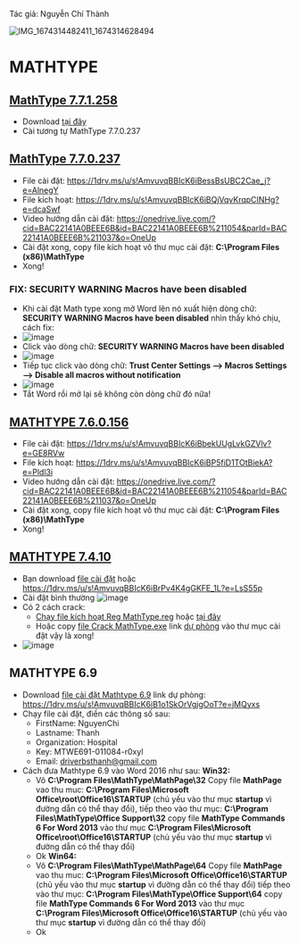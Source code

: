Tác giả: Nguyễn Chí Thành

![IMG_1674314482411_1674314628494](https://user-images.githubusercontent.com/82578024/231749370-cff3f452-4349-46bd-80e4-dd85653ca27f.jpg)

# MATHTYPE #

## [MathType 7.7.1.258](https://1drv.ms/f/s!AmvuvqBBIcK6iFb46UeB_mrbLYCL?e=DX2IHQ) ##
  - Download [tại đây](https://1drv.ms/f/s!AmvuvqBBIcK6iFb46UeB_mrbLYCL?e=DX2IHQ)
  - Cài tương tự MathType 7.7.0.237
## [MathType 7.7.0.237](https://bsthanh-my.sharepoint.com/:f:/g/personal/0914678254_bsthanh_onmicrosoft_com/EmX1xJy-OAdMkOV7ashOdx0BCBMfIBZdpHFFHvugDq52qg?e=uVelDs) ##
  - File cài đặt: https://1drv.ms/u/s!AmvuvqBBIcK6iBessBsUBC2Cae_j?e=AlnegY
  - File kích hoạt: https://1drv.ms/u/s!AmvuvqBBIcK6iBQjVqvKrqpCINHg?e=dcaSwf
  - Video hướng dẫn cài đặt: https://onedrive.live.com/?cid=BAC22141A0BEEE6B&id=BAC22141A0BEEE6B%211054&parId=BAC22141A0BEEE6B%211037&o=OneUp
  - Cài đặt xong, copy file kích hoạt vô thư mục cài đặt: **C:\Program Files (x86)\MathType**
  - Xong!

### FIX: SECURITY WARNING Macros have been disabled ###
  - Khi cài đặt Math type xong mở Word lên nó xuất hiện dòng chữ: **SECURITY WARNING Macros have been disabled** nhìn thấy khó chịu, cách fix:
  - ![image](https://github.com/BsNgChiThanh/MathType/assets/82578024/3ffb257c-48da-44ac-a23f-d114630cf8f9)
  - Click vào dòng chữ: **SECURITY WARNING Macros have been disabled**
  - ![image](https://github.com/BsNgChiThanh/MathType/assets/82578024/36865589-e3ea-4067-a71e-222f9dacdbea)
  - Tiếp tục click vào dòng chữ: **Trust Center Settings --> Macros Settings --> Disable all macros without notification**
  - ![image](https://github.com/BsNgChiThanh/MathType/assets/82578024/00fc3bf7-7a6d-4aae-964c-3248929c4bd5)
  - Tắt Word rồi mở lại sẽ không còn dòng chữ đó nữa!

## [MATHTYPE 7.6.0.156](https://bsthanh-my.sharepoint.com/:f:/g/personal/0914678254_bsthanh_onmicrosoft_com/EnVzfR1i85lPhQ1dnvDbfw0B0Jnx2nzXBNIqNqUp6-Jwaw?e=7ouI5z)  ##
  - File cài đặt: https://1drv.ms/u/s!AmvuvqBBIcK6iBbekUUgLvkGZVlv?e=GE8RVw
  - File kích hoạt: https://1drv.ms/u/s!AmvuvqBBIcK6iBP5fiD1TOtBiekA?e=Pldl3i
  - Video hướng dẫn cài đặt: https://onedrive.live.com/?cid=BAC22141A0BEEE6B&id=BAC22141A0BEEE6B%211054&parId=BAC22141A0BEEE6B%211037&o=OneUp
  - Cài đặt xong, copy file kích hoạt vô thư mục cài đặt: **C:\Program Files (x86)\MathType**
  - Xong!

## [MATHTYPE 7.4.10](https://1drv.ms/f/s!AmvuvqBBIcK6iA_2dFL8W0LViVPu?e=k0ApZ8) ##

- Bạn download [file cài đặt](https://bsthanh-my.sharepoint.com/:f:/g/personal/0914678254_bsthanh_onmicrosoft_com/Ei4xR_WIuJhGrAOh0wKGNOsBAOBw8vkhe_IpHhcVjeooCA?e=HzDJJ6) hoặc https://1drv.ms/u/s!AmvuvqBBIcK6iBrPv4K4gGKFE_1L?e=LsS55p
- Cài đặt bình thường ![image](https://user-images.githubusercontent.com/82578024/224482695-11e13c70-a54e-4e84-a85a-7269ec4bd429.png) 
- Có 2 cách crack:
  - [Chạy file kích hoạt Reg MathType.reg](https://bsthanh-my.sharepoint.com/:u:/g/personal/0914678254_bsthanh_onmicrosoft_com/EdDUDtUoRn5HvdGivYqLAugBB-E5BRsaKKg2GfOdxmBqGw?e=TPRpGM) hoặc [tại đây](https://public.bn.files.1drv.com/y4mh6rOYBKPO5QIDhT_0q5CBODzT43VSkixD6OA9LBFbvjRCvucAeBwlt9qcc_S-zHvwNJ3AxmqbUDR97VM-DAIDWQlxcDFK1vCDffR4nFGBJO_7jKe2TprSCK5WNCGPOheV__sF9m0WkjsQiosooOgXv628Y0QFviYV9vNXFq6Y2WeJPK082OQgVsdPuaZG9KUWKyjfQ5eOK1nvXcMWM3krCIKs22YCoUUxcqKYolqATo?AVOverride=1)
  - Hoặc copy [file Crack MathType.exe](https://bsthanh-my.sharepoint.com/:f:/g/personal/0914678254_bsthanh_onmicrosoft_com/EttfenyWMydEssltbCPUlm0BydrVG9wbfETaR6hQ44cJZg?e=qYCkQL) link [dự phòng](https://1drv.ms/u/s!AmvuvqBBIcK6iBwvjPLSGp4nKj8n?e=h4g6wx) vào thư mục cài đặt vậy là xong!
- ![image](https://user-images.githubusercontent.com/82578024/224484151-83d8174d-5a76-4bdf-b126-d5187f73231d.png)

## MATHTYPE 6.9 ##

- Download [file cài đặt Mathtype 6.9](https://bsthanh-my.sharepoint.com/:u:/g/personal/0914678254_bsthanh_onmicrosoft_com/EdOTpg-tfBRAqACCpEOXmH0Btw02BekJuOhpuDUgbYjSiw?e=KvbLio) link dự phòng: https://1drv.ms/u/s!AmvuvqBBIcK6iB1o1SkOrVgjgOoT?e=jMQyxs
- Chạy file cài đặt, điền các thông số sau:
  - FirstName: NguyenChi
  - Lastname: Thanh
  - Organization: Hospital
  - Key: MTWE691-011084-r0xyl
  - Email: driverbsthanh@gmail.com
- Cách đưa Mathtype 6.9 vào Word 2016 như sau:
  **Win32:**
    - Vô **C:\Program Files\MathType\MathPage\32** Copy file **MathPage** vao thu muc: **C:\Program Files\Microsoft Office\root\Office16\STARTUP** (chủ yếu vào thư mục **startup** vì đường dẫn có thể thay đổi), tiếp theo vào thư mục: **C:\Program Files\MathType\Office Support\32** copy file **MathType Commands 6 For Word 2013** vào thư mục **C:\Program Files\Microsoft Office\root\Office16\STARTUP** (chủ yếu vào thư mục **startup** vì đường dẫn có thể thay đổi)
    - Ok
  **Win64:**
    - Vô **C:\Program Files\MathType\MathPage\64** Copy file **MathPage** vao thu muc: **C:\Program Files\Microsoft Office\Office16\STARTUP** (chủ yếu vào thư mục **startup** vì đường dẫn có thể thay đổi) tiếp theo vào thư mục: **C:\Program Files\MathType\Office Support\64** copy file **MathType Commands 6 For Word 2013** vào thư mục **C:\Program Files\Microsoft Office\Office16\STARTUP** (chủ yếu vào thư mục **startup** vì đường dẫn có thể thay đổi)
    - Ok
